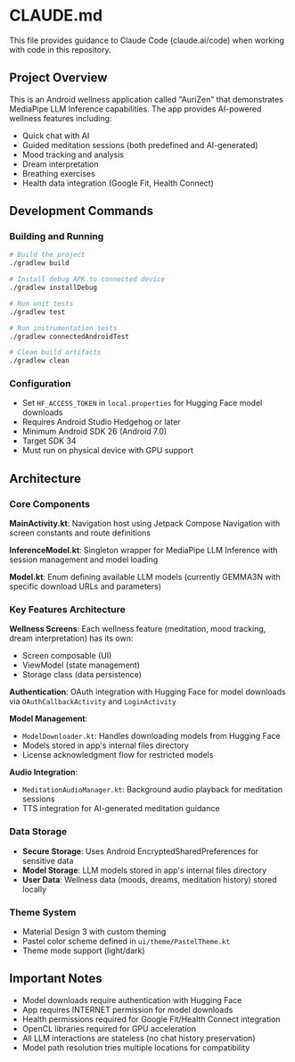 # CLAUDE.md

This file provides guidance to Claude Code (claude.ai/code) when working with code in this repository.

## Project Overview

This is an Android wellness application called "AuriZen" that demonstrates MediaPipe LLM Inference capabilities. The app provides AI-powered wellness features including:

- Quick chat with AI
- Guided meditation sessions (both predefined and AI-generated)
- Mood tracking and analysis
- Dream interpretation
- Breathing exercises
- Health data integration (Google Fit, Health Connect)

## Development Commands

### Building and Running
```bash
# Build the project
./gradlew build

# Install debug APK to connected device
./gradlew installDebug

# Run unit tests
./gradlew test

# Run instrumentation tests
./gradlew connectedAndroidTest

# Clean build artifacts
./gradlew clean
```

### Configuration
- Set `HF_ACCESS_TOKEN` in `local.properties` for Hugging Face model downloads
- Requires Android Studio Hedgehog or later
- Minimum Android SDK 26 (Android 7.0)
- Target SDK 34
- Must run on physical device with GPU support

## Architecture

### Core Components

**MainActivity.kt**: Navigation host using Jetpack Compose Navigation with screen constants and route definitions

**InferenceModel.kt**: Singleton wrapper for MediaPipe LLM Inference with session management and model loading

**Model.kt**: Enum defining available LLM models (currently GEMMA3N with specific download URLs and parameters)

### Key Features Architecture

**Wellness Screens**: Each wellness feature (meditation, mood tracking, dream interpretation) has its own:
- Screen composable (UI)
- ViewModel (state management)
- Storage class (data persistence)

**Authentication**: OAuth integration with Hugging Face for model downloads via `OAuthCallbackActivity` and `LoginActivity`

**Model Management**: 
- `ModelDownloader.kt`: Handles downloading models from Hugging Face
- Models stored in app's internal files directory
- License acknowledgment flow for restricted models

**Audio Integration**: 
- `MeditationAudioManager.kt`: Background audio playback for meditation sessions
- TTS integration for AI-generated meditation guidance

### Data Storage

- **Secure Storage**: Uses Android EncryptedSharedPreferences for sensitive data
- **Model Storage**: LLM models stored in app's internal files directory
- **User Data**: Wellness data (moods, dreams, meditation history) stored locally

### Theme System

- Material Design 3 with custom theming
- Pastel color scheme defined in `ui/theme/PastelTheme.kt`
- Theme mode support (light/dark)

## Important Notes

- Model downloads require authentication with Hugging Face
- App requires INTERNET permission for model downloads
- Health permissions required for Google Fit/Health Connect integration
- OpenCL libraries required for GPU acceleration
- All LLM interactions are stateless (no chat history preservation)
- Model path resolution tries multiple locations for compatibility